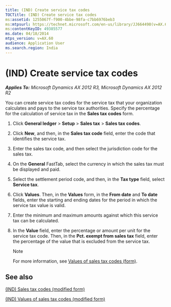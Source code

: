 ```yaml
---
title: (IND) Create service tax codes
TOCTitle: (IND) Create service tax codes
ms:assetid: 1255067f-f900-4bbe-98fa-c7bb6976beb3
ms:mtpsurl: https://technet.microsoft.com/en-us/library/JJ664498(v=AX.60)
ms:contentKeyID: 49385577
ms.date: 04/18/2014
mtps_version: v=AX.60
audience: Application User
ms.search.region: India
---
```


# (IND) Create service tax codes 


_**Applies To:** Microsoft Dynamics AX 2012 R3, Microsoft Dynamics AX 2012 R2_

You can create service tax codes for the service tax that your organization calculates and pays to the service tax authorities. Specify the percentage for the calculation of service tax in the **Sales tax codes** form.

1.  Click **General ledger** \> **Setup** \> **Sales tax** \> **Sales tax codes**.

2.  Click **New**, and then, in the **Sales tax code** field, enter the code that identifies the service tax.

3.  Enter the sales tax code, and then select the jurisdiction code for the sales tax.

4.  On the **General** FastTab, select the currency in which the sales tax must be displayed and paid.

5.  Select the settlement period code, and then, in the **Tax type** field, select **Service tax**.

6.  Click **Values**. Then, in the **Values** form, in the **From date** and **To date** fields, enter the starting and ending dates for the period in which the service tax value is valid.

7.  Enter the minimum and maximum amounts against which this service tax can be calculated.

8.  In the **Value** field, enter the percentage or amount per unit for the service tax code. Then, in the **Pct. exempt from sales tax** field, enter the percentage of the value that is excluded from the service tax.
    

    > [!NOTE]
    > <P>For more information, see <A href="https://technet.microsoft.com/en-us/library/aa500790(v=ax.60)">Values of sales tax codes (form)</A>.</P>



## See also

[(IND) Sales tax codes (modified form)](https://technet.microsoft.com/en-us/library/jj664864\(v=ax.60\))

[(IND) Values of sales tax codes (modified form)](https://technet.microsoft.com/en-us/library/jj664855\(v=ax.60\))

  


